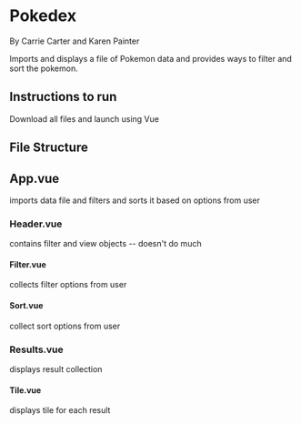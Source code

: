 # Pokedex

By Carrie Carter and Karen Painter

Imports and displays a file of Pokemon data and provides ways to filter and sort the pokemon.

## Instructions to run
Download all files and launch using Vue

## File Structure

## App.vue
imports data file and filters and sorts it based on options from user
### Header.vue 
contains filter and view objects -- doesn't do much
#### Filter.vue 
collects filter options from user
#### Sort.vue
collect sort options from user
### Results.vue 
displays result collection
#### Tile.vue
displays tile for each result
